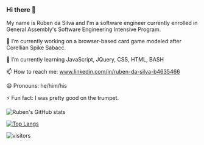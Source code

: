 ### Hi there 👋

My name is Ruben da Silva and I'm a software engineer currently enrolled in General Assembly's Software Engineering Intensive Program.

🔭 I’m currently working on a browser-based card game modeled after Corellian Spike Sabacc. 

🌱 I’m currently learning JavaScript, JQuery, CSS, HTML, BASH

📫 How to reach me: www.linkedin.com/in/ruben-da-silva-b4635466

😄 Pronouns: he/him/his

⚡ Fun fact: I was pretty good on the trumpet.

<!-- [![Ruben's GitHub stats](https://github-readme-stats.vercel.app/api?username=Roob19)](https://github.com/Roob19/github-readme-stats)

![Ruben's GitHub stats](https://github-readme-stats.vercel.app/api?username=Roob19&hide=contribs,prs)

![Ruben's GitHub stats](https://github-readme-stats.vercel.app/api?username=Roob19&count_private=true) -->

![Ruben's GitHub stats](https://github-readme-stats.vercel.app/api?username=Roob19&show_icons=true&theme=highcontrast)

[![Top Langs](https://github-readme-stats.vercel.app/api/top-langs/?username=Roob19&layout=compact)](https://github.com/anuraghazra/github-readme-stats)

![visitors](https://visitor-badge.glitch.me/badge?page_id=Roob19.visitor-badge&left_color=green&right_color=red)


<!--
**Roob19/Roob19** is a ✨ _special_ ✨ repository because its `README.md` (this file) appears on your GitHub profile.

Here are some ideas to get you started:

- 🔭 I’m currently working on ...
- 🌱 I’m currently learning ...
- 👯 I’m looking to collaborate on ...
- 🤔 I’m looking for help with ...
- 💬 Ask me about ...
- 📫 How to reach me: ...
- 😄 Pronouns: ...
- ⚡ Fun fact: ...
-->
